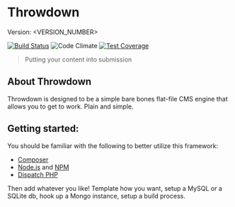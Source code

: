 # Throwdown

Version: <VERSION_NUMBER>

[![Build Status](https://travis-ci.org/gigglebox/Throwdown.svg)](https://travis-ci.org/gigglebox/Throwdown)
![Code Climate](https://d3s6mut3hikguw.cloudfront.net/github/gigglebox/Throwdown/badges/gpa.svg)
[![Test Coverage](https://codeclimate.com/github/gigglebox/Throwdown/badges/coverage.svg)](https://codeclimate.com/github/gigglebox/Throwdown)

> Putting your content into submission


## About Throwdown

Throwdown is designed to be a simple bare bones flat-file CMS engine that allows you to get to work. Plain and simple.


## Getting started:

You should be familiar with the following to better utilize this framework:

- [Composer](https://getcomposer.org/)
- [Node.js](http://nodejs.org/) and [NPM](http://npmjs.org/)
- [Dispatch PHP](https://github.com/noodlehaus/dispatch)

Then add whatever you like! Template how you want, setup a MySQL or a SQLite db, hook up a Mongo instance, setup a build process.

